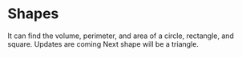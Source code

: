 # Shapes
It can find the volume, perimeter, and area of a circle, rectangle, and square. Updates are coming
Next shape will be a triangle.
